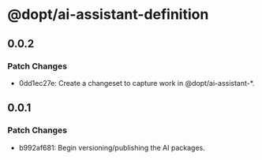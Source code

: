 # @dopt/ai-assistant-definition

## 0.0.2

### Patch Changes

- 0dd1ec27e: Create a changeset to capture work in @dopt/ai-assistant-\*.

## 0.0.1

### Patch Changes

- b992af681: Begin versioning/publishing the AI packages.
